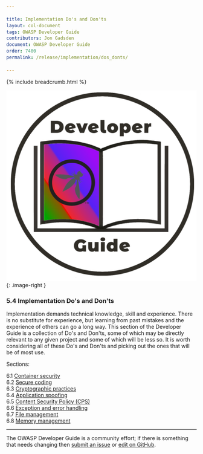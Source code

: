 ```yaml
---

title: Implementation Do's and Don'ts
layout: col-document
tags: OWASP Developer Guide
contributors: Jon Gadsden
document: OWASP Developer Guide
order: 7400
permalink: /release/implementation/dos_donts/

---
```


{% include breadcrumb.html %}

<style type="text/css">
.image-right {
  height: 180px;
  display: block;
  margin-left: auto;
  margin-right: auto;
  float: right;
}
</style>

![Developer guide logo](../../../assets/images/dg_logo_bbd.png "OWASP Developer Guide"){: .image-right }

### 5.4 Implementation Do's and Don'ts

Implementation demands technical knowledge, skill and experience.
There is no substitute for experience, but learning from past mistakes and the experience of others can go a long way.
This section of the Developer Guide is a collection of Do's and Don'ts,
some of which may be directly relevant to any given project and some of which will be less so.
It is worth considering all of these Do's and Don'ts and picking out the ones that will be of most use.

Sections:

6.1 [Container security](01-container-security.md)  
6.2 [Secure coding](02-secure-coding.md)  
6.3 [Cryptographic practices](03-cryptographic-practices.md)  
6.4 [Application spoofing](04-application-spoofing.md)  
6.5 [Content Security Policy (CPS)](05-content-security-policy.md)  
6.6 [Exception and error handling](06-exception-error-handling.md)  
6.7 [File management](07-file-management.md)  
6.8 [Memory management](08-memory-management.md)

----

The OWASP Developer Guide is a community effort; if there is something that needs changing
then [submit an issue][issue0740] or [edit on GitHub][edit0740].

[edit0740]: https://github.com/OWASP/www-project-developer-guide/blob/main/draft/07-implementation/04-dos-donts/toc.md
[issue0740]: https://github.com/OWASP/www-project-developer-guide/issues/new?labels=enhancement&template=request.md&title=Update:%2007-implementation/04-dos-donts/00-toc
